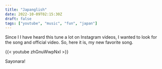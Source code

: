 ```yaml
---
title: "Japanglish"
date: 2022-10-09T02:15:30Z
draft: false
tags: ["youtube", "music", "fun", "japan"]
---
```


Since I I have heard this tune a lot on Instagram videos, I wanted to look for the song and
official video. So, here it is, my new favorite song.

{{< youtube zhGnuWwpNxI >}}

Sayonara!

